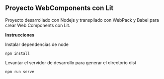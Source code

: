 ## Proyecto WebComponents con Lit

Proyecto desarrollado con Nodejs y transpilado con WebPack y Babel para crear Web Components con Lit.

**Instrucciones**

Instalar dependencias de node

    npm install

Levantar el servidor de desarrollo para generar el directorio dist

    npm run serve

	
